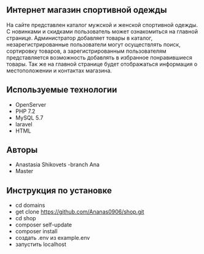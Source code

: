## Интернет магазин спортивной одежды
На сайте представлен каталог мужской и женской спортивной  одежды. С новинками и скидками пользователь может ознакомиться на главной странице. Администратор добавляет товары в каталог, незарегистрированные пользователи могут осуществлять поиск, сортировку товаров, а зарегистрированным пользователям представляется возможность добавлять в избранное понравившиеся товары. Так же на главной странице будет отображаться информация о местоположении и контактах магазина. 
## Используемые технологии
- OpenServer
- PHP 7.2
- MySQL 5.7
- laravel
- HTML
## Авторы 
- Anastasia Shikovets -branch Ana 
- Master
## Инструкция по установке
- cd domains
- get clone https://github.com/Ananas0906/shop.git
- cd shop
- composer self-update
- composer install
- создать .env из example.env
- запустить localhost
